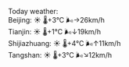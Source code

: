 Today weather:  
Beijing: ☀️ 🌡️+3°C 🌬️→26km/h  
Tianjin: ☀️ 🌡️+1°C 🌬️↓19km/h  
Shijiazhuang: ☀️ 🌡️+4°C 🌬️↑11km/h  
Tangshan: ☀️ 🌡️+3°C 🌬️↘12km/h  
